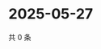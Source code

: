 # 2025-05-27

共 0 条

<!-- BEGIN ZHIHUQUESTIONS -->
<!-- 最后更新时间 Tue May 27 2025 15:11:58 GMT+0800 (China Standard Time) -->

<!-- END ZHIHUQUESTIONS -->
